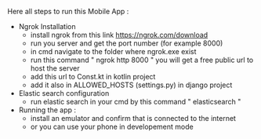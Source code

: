 Here all steps to run this Mobile App :
* Ngrok Installation 
   - install ngrok from this link https://ngrok.com/download
   - run you server and get the port number (for example 8000)
   - in cmd navigate to the folder where ngrok.exe exist
   - run this command " ngrok http 8000 " you will get a free public url to host the server
   - add this url to Const.kt in kotlin project
   - add it also in ALLOWED_HOSTS (settings.py) in django project
* Elastic search configuration 
   - run elastic search in your cmd by this command " elasticsearch "
* Running the app :
   - install an emulator and confirm that is connected to the internet
   - or you can use your  phone in developement mode 
